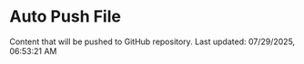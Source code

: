 # Auto Push File

Content that will be pushed to GitHub repository.
Last updated: 07/29/2025, 06:53:21 AM